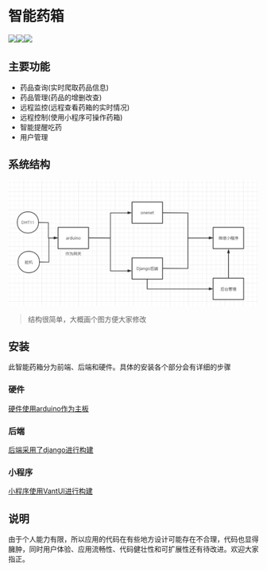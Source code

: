# 智能药箱

![](https://img.shields.io/badge/language-python-blue)![](https://img.shields.io/badge/version-v1.0.0-success)![](https://img.shields.io/badge/license-MIT-ff63b4)

## 主要功能

- 药品查询(实时爬取药品信息)
- 药品管理(药品的增删改查)
- 远程监控(远程查看药箱的实时情况)
- 远程控制(使用小程序可操作药箱)
- 智能提醒吃药
- 用户管理



## 系统结构

![系统结构](https://raw.githubusercontent.com/2943102883/smart_medical/main/imgs/%E7%B3%BB%E7%BB%9F%E7%BB%93%E6%9E%84.png)

> 结构很简单，大概画个图方便大家修改

## 安装

此智能药箱分为前端、后端和硬件。具体的安装各个部分会有详细的步骤

### 硬件

[硬件使用arduino作为主板](https://github.com/2943102883/smart_medical/tree/main/%E7%A1%AC%E4%BB%B6)

### 后端

[后端采用了django进行构建](https://github.com/2943102883/smart_medical/tree/main/%E5%90%8E%E7%AB%AF)

### 小程序

[小程序使用VantUI进行构建](https://github.com/2943102883/smart_medical/tree/main/%E5%B0%8F%E7%A8%8B%E5%BA%8F)









## 说明

由于个人能力有限，所以应用的代码在有些地方设计可能存在不合理，代码也显得臃肿，同时用户体验、应用流畅性、代码健壮性和可扩展性还有待改进。欢迎大家指正。
